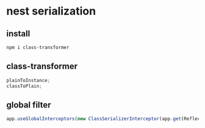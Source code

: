 # nest serialization

## install

```sh
npm i class-transformer
```

## class-transformer

```ts
plainToInstance;
classToPlain;
```

## global filter

```ts
app.useGlobalInterceptors(new ClassSerializerInterceptor(app.get(Reflector)));
```
